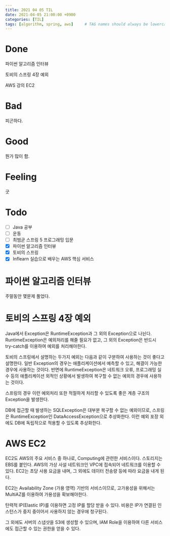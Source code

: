 ```yaml
---
title: 2021 04 05 TIL
date: 2021-04-05 21:00:00 +0900
categories: [TIL]
tags: [algorithm, spring, aws]     # TAG names should always be lowercase
---
```


# Done

파이썬 알고리즘 인터뷰

토비의 스프링 4장 예외

AWS 강의 EC2

# Bad

피곤하다.

# Good

뭔가 많이 함.

# Feeling

굿

# Todo

- [ ] Java 공부
- [ ] 운동
- [ ] 최범균 스프링 5 프로그래밍 입문
- [x] 파이썬 알고리즘 인터뷰
- [x] 토비의 스프링
- [x] Inflearn 실습으로 배우는 AWS 핵심 서비스

# 파이썬 알고리즘 인터뷰

주말동안 몇문제 풀었다.

# 토비의 스프링 4장 예외

Java에서 Exception은 RuntimeException과 그 외의 Exception으로 나뉜다. RuntimeException은 예외처리를 해줄 필요가 없고, 그 외의 Exception은 반드시 try-catch를 이용하여 예외를 처리해야한다.

토비의 스프링에서 설명하는 두가지 예외는 다음과 같이 구분하여 사용하는 것이 좋다고 설명한다. 일반 Exception의 경우는 애플리케이션에서 예측할 수 있고, 해결이 가능한 경우에 사용하는 것이다. 반면에 RuntimeException은 네트워크 오류, 프로그래밍 실수 등의 애플리케이션 외적인 상황에서 발생하여 복구할 수 없는 예외의 경우에 사용하는 것이다.

스프링의 경우 이런 예외처리 또한 적절하게 처리할 수 있도록 좋은 계층 구조의 Exception을 발생한다.

DB에 접근할 때 발생하는 SQLException은 대부분 복구할 수 없는 예외이므로, 스프링은 RuntimeException인 DataAccessException으로 추상화한다. 이런 예외 포장 외에도 DB에 독립적으로 적용할 수 있도록 추상화한다.


# AWS EC2

EC2도 AWS의 주요 서비스 중 하나로, Computing에 관련한 서비스이다. 스토리지는 EBS를 붙인다. AWS의 가상 사설 네트워크인 VPC에 접속되어 네트워크를 이용할 수 있다. EC2는 초당 사용 요금을 내며, 그 외에도 데이터 전송량 등에 따라 요금을 내게 된다.

EC2는 Availability Zone (가용 영역) 기반의 서비스이므로, 고가용성을 위해서는 MultiAZ를 이용하여 가용성을 확보해야한다.

탄력적 IP(Elastic IP)를 이용하면 고정 IP를 할당 받을 수 있다. 비용은 IP가 연결된 인스턴스가 중지 중이어서 사용하지 않는 경우에 청구된다.

그 외에도 서버의 스냅샷을 S3에 생성할 수 있으며, IAM Role을 이용하여 다른 서비스에도 접근할 수 있는 권한을 얻을 수 있다.

